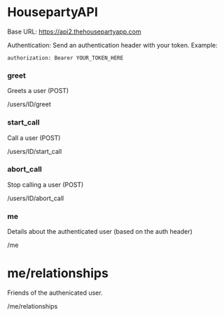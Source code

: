 # HousepartyAPI

Base URL: https://api2.thehousepartyapp.com

Authentication: Send an authentication header with your token. Example:

`authorization: Bearer YOUR_TOKEN_HERE`

### greet

Greets a user (POST)

/users/ID/greet


### start_call

Call a user (POST)

/users/ID/start_call


### abort_call

Stop calling a user (POST)

/users/ID/abort_call



### me

Details about the authenticated user (based on the auth header)

/me

# me/relationships

Friends of the authenicated user.

/me/relationships
